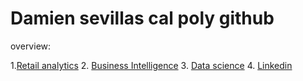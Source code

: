 # Damien sevillas cal poly github
overview: 

1.[Retail analytics](https://github.com/dsevilla519/Damiensevilla/blob/main/Damiens%20Copy%20of%20Project%205_6%2C%20warmup%203100%20ulta%20quartiles.ipynb%20-%20Colaboratory.pdf)
2. [Business Intelligence](https://github.com/dsevilla519/Damiensevilla#:~:text=Damiens%20Copy%20of%20Project%205_6%2C%20warmup%203100%20ulta%20quartiles.ipynb%20%2D%20Colaboratory.pdf) 
3. [Data science](https://github.com/dsevilla519/Damiensevilla/tree/main#:~:text=annotated%2D%2528Michael%2520Reed%252C%2520Damien%2520Sevilla%2529%252003%2520oct%25203%252C%2520AL%2520store%2520sales%252C%2520per%2520merch%2520map%2520item.xlsx.pdf)
4. [Linkedin](https://www.linkedin.com/in/damien-sevilla-255a79264?utm_source=share&utm_campaign=share_via&utm_content=profile&utm_medium=ios_app)
